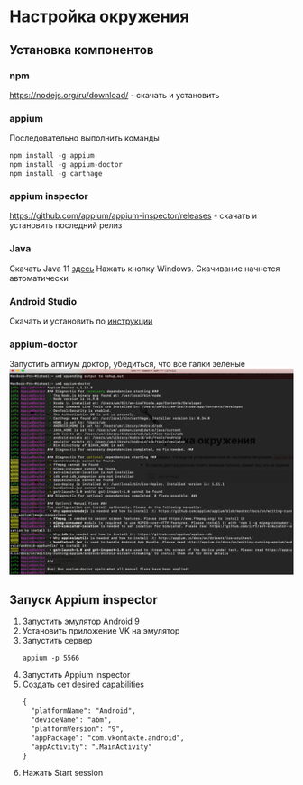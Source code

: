 # Настройка окружения
## Установка компонентов
### npm
https://nodejs.org/ru/download/ - скачать и установить
### appium
Последовательно выполнить команды
```
npm install -g appium
npm install -g appium-doctor
npm install -g carthage
```
### appium inspector 
https://github.com/appium/appium-inspector/releases - скачать и установить последний релиз
### Java
Скачать Java 11 [здесь](https://www.techspot.com/downloads/5553-java-jdk.html)
Нажать кнопку Windows. Скачивание начнется автоматически

### Android Studio
Скачать и установить по [инструкции](https://docs.google.com/document/d/1UoGpQ0zC8kqkbt30BrYJtJAgur51lENd2hzlMhOdffY/edit#heading=h.ycdj7v5ywjpl)

### appium-doctor
Запустить аппиум доктор, убедиться, что все галки зеленые
![](img/appium-doctor.png)

## Запуск Appium inspector
1. Запустить эмулятор Android 9
2. Установить приложение VK на эмулятор
3. Запустить сервер
    ```
    appium -p 5566
    ```
4. Запустить Appium inspector
5. Создать сет desired capabilities
    ```
    {
      "platformName": "Android",
      "deviceName": "abm",
      "platformVersion": "9",
      "appPackage": "com.vkontakte.android",
      "appActivity": ".MainActivity"
    }
    ```
6. Нажать Start session
